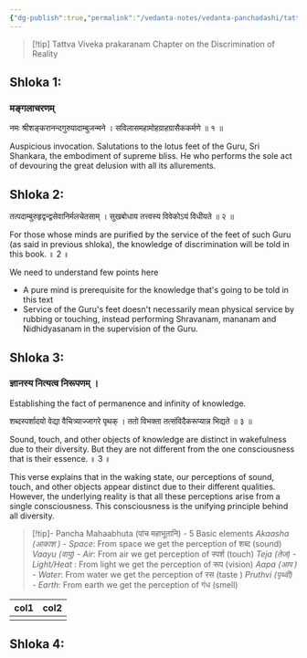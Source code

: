 ```yaml
---
{"dg-publish":true,"permalink":"/vedanta-notes/vedanta-panchadashi/tattva-viveka-prakaranam/","tags":["vedanta"]}
---
```


>[!tip] Tattva Viveka prakaranam
>Chapter on the Discrimination of Reality

## Shloka 1:

### मङ्गलाचरणम् 


नमः श्रीशङ्करानन्दगुरुपादाम्बुजन्मने । 
सविलासमहामोहग्राहग्रासैककर्मणे ॥ १ ॥

Auspicious invocation. Salutations to the lotus feet of the Guru, Sri Shankara, the embodiment of supreme bliss. He who performs the sole act of devouring the great delusion with all its allurements.


## Shloka 2:

तत्पदाम्बुरुहृद्वन्द्वसेवानिर्मलचेतसाम् । 
सुखबोधाय तत्त्वस्य विवेकोऽयं विधीयते ॥ २ ॥

For those whose minds are purified by the service of the feet of such Guru (as said in previous shloka), the knowledge of discrimination will be told in this book. ॥ 2 ॥

We need to understand few points here 
- A pure mind is prerequisite for the knowledge that's going to be told in this text
- Service of the Guru's feet doesn't necessarily mean physical service by rubbing or touching, instead performing Shravanam, mananam and Nidhidyasanam in the supervision of the Guru. 


## Shloka 3:

### ज्ञानस्य नित्यत्व  निरूपणम् ।

Establishing the fact of permanence and infinity of knowledge.

शब्दस्पर्शादयो वेद्या वैचित्र्याज्जागरे पृथक् । 
ततो विभक्ता तत्संविदैकरूप्यान्न भिद्यते ॥ ३ ॥

Sound, touch, and other objects of knowledge are distinct in wakefulness due to their diversity. But they are not different from the one consciousness that is their essence. ॥ 3 ॥

This verse explains that in the waking state, our perceptions of sound, touch, and other objects appear distinct due to their different qualities. However, the underlying reality is that all these perceptions arise from a single consciousness. This consciousness is the unifying principle behind all diversity.

>[!tip]- Pancha Mahaabhuta (पांच महाभूतानि) - 5 Basic elements 
>*Akaasha (आकाश ) - Space*: From space we get the perception of शब्द (sound)
>*Vaayu (वायु) - Air*:  From air we get perception of स्पर्श (touch)
>*Teja (तेज) - Light/Heat* :  From light we get the perception of रूप (vision)
>*Aapa (आप ) - Water*: From water we get the perception of रस (taste )
>*Pruthvi (पृथ्वी) - Earth*:  From earth we get the perception of गंध (smell)





| col1 | col2 |
| ---- | ---- |
|      |      |


## Shloka 4:

